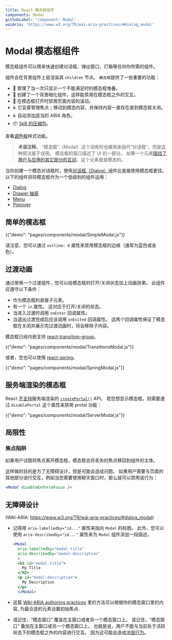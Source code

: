 ```yaml
---
title: React 模态框组件
components: Modal
githubLabel: 'component: Modal'
waiAria: 'https://www.w3.org/TR/wai-aria-practices/#dialog_modal'
---
```


# Modal 模态框组件

<p class="description">模态框组件可以用来快速创建对话框、弹出窗口，灯箱等任何你所需的组件。</p>

组件会在背景组件上层渲染其 `children` 节点。 `模态框`提供了一些重要的功能：

- 💄 管理了当一次只显示一个不能满足时的模态框堆叠。
- 🔐 创建了一个背景暗化组件，这样能禁用在模态框之外的交互。
- 🔐 在模态框打开时禁用页面内容的滚动。
- ♿️ 它妥善管理焦点；移动到模态内容，并保持内容一直存在直到模态框关闭。
- ♿️ 自动添加适当的 ARIA 角色。
- 📦 [5kB 的压缩包](/size-snapshot)。

查看[调色板](/system/palette/)样式功能。

> **术语注释**。 “模态框”（Modal）这个词有时也被用来指代“对话框”，但是这种用法属于误用。 模态框的窗口描述了 UI 的一部分。 如果一个元素[阻挡了用户与应用的其它部分的互动](https://en.wikipedia.org/wiki/Modal_window)，这个元素就是模态的。

当你创建一个模态对话框时，使用[对话框（Dialog）](/components/dialogs/)组件比直接使用模态框更佳。 以下的组件将将模态框作为一个低级别的组件运用：

- [Dialog](/components/dialogs/)
- [Drawer 抽屉](/components/drawers/)
- [Menu](/components/menus/)
- [Popover](/components/popover/)

## 简单的模态框

{{"demo": "pages/components/modal/SimpleModal.js"}}

请注意，您可以通过 `outline: 0` 属性来禁用模态框的边缘（通常为蓝色或金色）。

## 过渡动画

通过使用一个过渡组件，您可以给模态框的打开/关闭状态加上动画效果。 此组件应遵守以下条件：

- 作为模态框的直接子元素。
- 有一个 `in` 属性。 这对应于打开/关闭的状态。
- 当进入过渡时调用 `onEnter` 回调属性。
- 当退出过渡完成后应该调用 `onExited` 回调属性。 这两个回调属性保证了模态框在关闭并展示完过渡动画时，将会移除子内容。

模态框已经内嵌支持  [react-transition-group](https://github.com/reactjs/react-transition-group)。

{{"demo": "pages/components/modal/TransitionsModal.js"}}

或者，您也可以使用 [react-spring](https://github.com/react-spring/react-spring)。

{{"demo": "pages/components/modal/SpringModal.js"}}

## 服务端渲染的模态框

React [不支持](https://github.com/facebook/react/issues/13097)服务端渲染的 [`createPortal()`](https://reactjs.org/docs/portals.html) API。 若您想显示模态框，则需要通过 `disablePortal`  这个属性来禁用 protal 功能：

{{"demo": "pages/components/modal/ServerModal.js"}}

## 局限性

### 焦点陷阱

如果用户试图将焦点离开模态框，模态框会将丢失的焦点移回到组件的主体。

这样做的目的是为了无障碍设计，但是可能会造成问题。 如果用户需要与页面的其他部分进行交互，例如当您需要使用聊天窗口时，那么就可以禁用该行为：

```jsx
<Modal disableEnforceFocus />
```

## 无障碍设计

(WAI-ARIA: https://www.w3.org/TR/wai-aria-practices/#dialog_modal)

- 记得用 `aria-labelledby="id..."` 属性来指向 `Modal` 的标题。 此外，您可以使用 `aria-describedby="id..."` 属性来为 `Modal` 组件添加一段描述。

  ```jsx
  <Modal
    aria-labelledby="modal-title"
    aria-describedby="modal-description"
    >
    <h2 id="modal-title">
      My Title
    </h2>
    <p id="modal-description">
      My Description
    </p>
    </Modal>
  ```

- 这篇 [WAI-ARIA authoring practices](https://www.w3.org/TR/wai-aria-practices/examples/dialog-modal/dialog.html) 里的方法可以根据你的模态窗口里的内容, 为最合适的元素设置初始焦点.
- 请记住，“模态窗口” 覆盖在主窗口或者另一个模态窗口上。 请记住，“模态窗口” 叠加在主窗口或另一个模态窗口上。 也就是说，用户不能与当前处于活跃状态下的模态框之外的内容进行交互。 因为这可能会造成[冲突行为](#focus-trap)。
